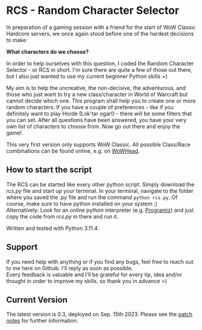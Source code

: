 # RCS - Random Character Selector
In preparation of a gaming session with a friend for the start of WoW Classic Hardcore servers, we once again stood before one of the hardest decisions to make:

__What characters do we choose?__

In order to help ourselves with this question, I coded the Random Character Selector - or RCS in short. I'm sure there are quite a few of those out there, but I also just wanted to use my current beginner Python skills =)

My aim is to help the uncreative, the non-decisive, the adventurous, and those who just want to try a new class/character in World of Warcraft but cannot decide which one. This program shall help you to create one or more random characters. If you have a couple of preferences - like if you definitely want to play Horde (Lok'tar ogar!) - there will be some filters that you can set. After all questions have been answered, you have your very own list of characters to choose from. Now go out there and enjoy the game!

This very first version only supports WoW Classic. All possible Class/Race combinations can be found online, e.g. on [WoWHead](https://www.wowhead.com/classic/guide/classic-wow-classes-and-talent-overview#class-race-combinations).

## How to start the script
The RCS can be started like every other python script. Simply download the _rcs.py_ file and start up your terminal. In your terminal, navigate to the folder where you saved the .py file and run the command `python rcs.py`. Of course, make sure to have python installed on your system ;) <br>
Alternatively: Look for an online python interpreter (e.g. [Programiz](https://www.programiz.com/python-programming/online-compiler/)) and just copy the code from _rcs.py_ in there and run it.

Written and tested with Python 3.11.4.

## Support
If you need help with anything or if you find any bugs, feel free to reach out to me here on Github. I'll reply as soon as possible.<br>
Every feedback is valuable and I'll be grateful for every tip, idea and/or thought in order to improve my skills, so thank you in advance =)

## Current Version
The latest version is 0.3, deployed on Sep. 15th 2023. Please see the [patch notes](https://github.com/mdrecktrah/rcs/blob/a25b7587af6760847591e30b6412d6159c2b6dc0/patch-notes_RCS.md) for further information.
